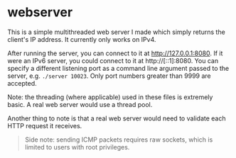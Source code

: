 # webserver
This is a simple multithreaded web server I made which simply returns the client's IP address. It currently only works on IPv4.

After running the server, you can connect to it at http://127.0.0.1:8080. If it were an IPv6 server, you could connect to it at http://[::1]:8080. You can specify a different listening port as a command line argument passed to the server, e.g. `./server 10023`. Only port numbers greater than 9999 are accepted.

Note: the threading (where applicable) used in these files is extremely basic. A real web server would use a thread pool.

Another thing to note is that a real web server would need to validate each HTTP request it receives.

> Side note: sending ICMP packets requires raw sockets, which is limited to users with root privileges.

